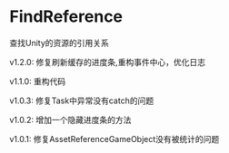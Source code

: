 ﻿# FindReference
查找Unity的资源的引用关系

v1.2.0:
    修复刷新缓存的进度条,重构事件中心，优化日志

v1.1.0:
    重构代码

v1.0.3:
    修复Task中异常没有catch的问题

v1.0.2:
    增加一个隐藏进度条的方法

v1.0.1:
    修复AssetReferenceGameObject没有被统计的问题